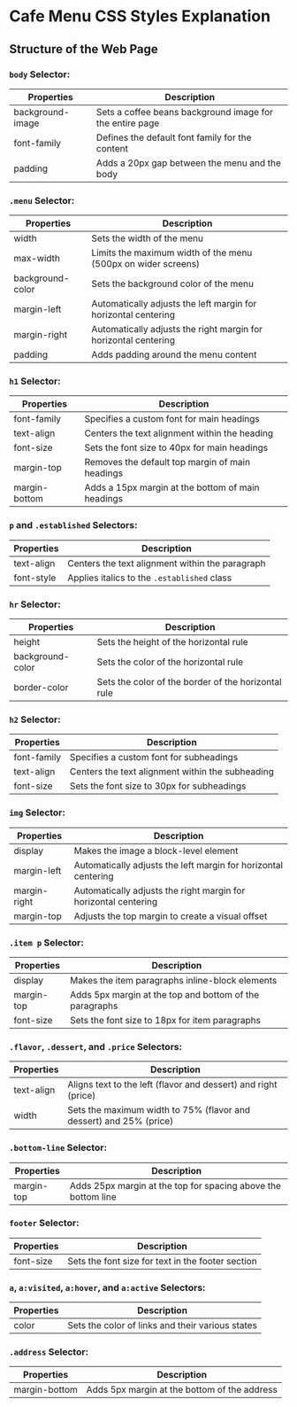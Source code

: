 # Cafe Menu CSS Styles Explanation

## Structure of the Web Page

### `body` Selector:
Properties     | Description
---------------|---------------------------------------------------------------
background-image | Sets a coffee beans background image for the entire page
font-family    | Defines the default font family for the content
padding        | Adds a 20px gap between the menu and the body

### `.menu` Selector:
Properties     | Description
---------------|---------------------------------------------------------------
width          | Sets the width of the menu
max-width      | Limits the maximum width of the menu (500px on wider screens)
background-color | Sets the background color of the menu
margin-left    | Automatically adjusts the left margin for horizontal centering
margin-right   | Automatically adjusts the right margin for horizontal centering
padding        | Adds padding around the menu content

### `h1` Selector:
Properties     | Description
---------------|---------------------------------------------------------------
font-family    | Specifies a custom font for main headings
text-align     | Centers the text alignment within the heading
font-size      | Sets the font size to 40px for main headings
margin-top     | Removes the default top margin of main headings
margin-bottom  | Adds a 15px margin at the bottom of main headings

### `p` and `.established` Selectors:
Properties     | Description
---------------|---------------------------------------------------------------
text-align     | Centers the text alignment within the paragraph
font-style     | Applies italics to the `.established` class

### `hr` Selector:
Properties     | Description
---------------|---------------------------------------------------------------
height         | Sets the height of the horizontal rule
background-color | Sets the color of the horizontal rule
border-color   | Sets the color of the border of the horizontal rule

### `h2` Selector:
Properties     | Description
---------------|---------------------------------------------------------------
font-family    | Specifies a custom font for subheadings
text-align     | Centers the text alignment within the subheading
font-size      | Sets the font size to 30px for subheadings

### `img` Selector:
Properties     | Description
---------------|---------------------------------------------------------------
display        | Makes the image a block-level element
margin-left    | Automatically adjusts the left margin for horizontal centering
margin-right   | Automatically adjusts the right margin for horizontal centering
margin-top     | Adjusts the top margin to create a visual offset

### `.item p` Selector:
Properties     | Description
---------------|---------------------------------------------------------------
display        | Makes the item paragraphs inline-block elements
margin-top     | Adds 5px margin at the top and bottom of the paragraphs
font-size      | Sets the font size to 18px for item paragraphs

### `.flavor`, `.dessert`, and `.price` Selectors:
Properties     | Description
---------------|---------------------------------------------------------------
text-align     | Aligns text to the left (flavor and dessert) and right (price)
width          | Sets the maximum width to 75% (flavor and dessert) and 25% (price)

### `.bottom-line` Selector:
Properties     | Description
---------------|---------------------------------------------------------------
margin-top     | Adds 25px margin at the top for spacing above the bottom line

### `footer` Selector:
Properties     | Description
---------------|---------------------------------------------------------------
font-size      | Sets the font size for text in the footer section

### `a`, `a:visited`, `a:hover`, and `a:active` Selectors:
Properties     | Description
---------------|---------------------------------------------------------------
color          | Sets the color of links and their various states

### `.address` Selector:
Properties     | Description
---------------|---------------------------------------------------------------
margin-bottom  | Adds 5px margin at the bottom of the address
